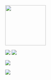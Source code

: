 <img src="spinoza.com.tr/img/github.png" width="128"/>

<p align="left">
<a href="https://discord.com/users/166644059534786560" target"blank_"><img src="https://img.shields.io/badge/discord%20-7289DA.svg?&style=for-the-badge&logo=discord&logoColor=white"></a>
</a>
<a href="https://instagram.com/spinozapy" target"blank_"><img src="https://img.shields.io/badge/INSTAGRAM%20-DC3175.svg?&style=for-the-badge&logo=instagram&logoColor=white"></a>

![](https://komarev.com/ghpvc/?username=spinozapy&style=plastic&label=Profile+Views:)

<p align="left">
   <img src="https://github-readme-stats.vercel.app/api/top-langs/?username=spinozapy&layout=compact&theme=dark&hide_border=true" />
